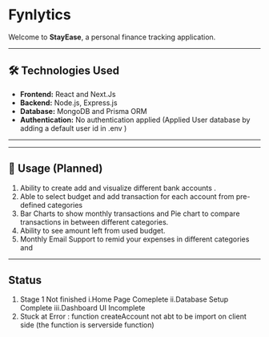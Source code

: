 # Fynlytics 

Welcome to **StayEase**, a personal finance tracking application.

---

## 🛠️ Technologies Used

- **Frontend:**  React and Next.Js
- **Backend:** Node.js, Express.js 
- **Database:** MongoDB and Prisma ORM 
- **Authentication:** No authentication applied (Applied User database by adding a default user id in .env )

---

---

## 🚀 Usage (Planned)

1. Ability to create add and visualize different bank accounts .
2. Able to select budget and add transaction for each account from pre-defined categories
3. Bar Charts to show monthly transactions and Pie chart to compare transactions in between different categories.
4. Ability to see amount left from used budget.
5. Monthly Email Support to remid your expenses in different categories and 

---

## Status 
1. Stage 1 Not finished
  i.Home Page Comeplete
  ii.Database Setup Complete
  iii.Dashboard UI Incomplete
2. Stuck at Error : 
    function createAccount not abt to be import on client side (the function is serverside function)
